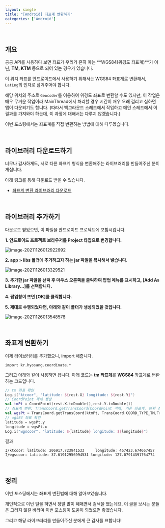 ```yaml
---
layout: single
title: "[Android] 좌표계 변환하기"
categories: ['Android']
---
```


<br>

## 개요

공공 API를 사용하다 보면 좌표가 우리가 흔히 아는 **WGS84(위경도 좌표계)**가 아닌, **TM, KTM** 등으로 되어 있는 경우가 있습니다. 

이 위치 좌표를 안드로이드에서 사용하기 위해서는 WGS84 좌표계로 변환해서, `LatLng`의 인자로 넘겨주어야 합니다. 

해당 위치의 주소로 `Geocoder`를 이용하여 위경도 좌표로 변환할 수도 있지만, 이 작업은 매우 무거운 작업이라 MainThread에서 처리할 경우 시간이 매우 오래 걸리고 심하면 앱이 다운되기도 합니다. (따라서 백그라운드 스레드에서 작업하고 메인 스레드에서 이 결과를 가져와야 하는데, 이 과정에 대해서는 다루지 않겠습니다.)

이번 포스팅에서는 좌표계를 직접 변환하는 방법에 대해 다루겠습니다. 

<br>

## 라이브러리 다운로드하기

너무나 감사하게도, 서로 다른 좌표계 형식을 변환해주는 라이브러리를 만들어주신 분이 계십니다. 

아래 링크를 통해 다운로드 받을 수 있습니다. 

* [좌표계 변환 라이브러리 다운로드](https://blog.kakaocdn.net/dn/w3OBF/btqtYKQpT4P/OejAR8gFgkNIklHS1bJhQ0/TransCoord.jar?attach=1&knm=tfile.jar)

<br>

## 라이브러리 추가하기

다운로드 받았으면, 이 파일을 안드로이드 프로젝트에 포함시킵니다. 

**1. 안드로이드 프로젝트 브라우저를 Project 타입으로 변경합니다.**

![image-20211126012922692](https://user-images.githubusercontent.com/70505378/143478380-7b8b5804-172a-4b43-866b-266631fa2f2e.png)

**2. app > libs 폴더에 추가하고자 하는 jar 파일을 복사해서 넣습니다.**

![image-20211126013329521](https://user-images.githubusercontent.com/70505378/143478382-0d620da0-9520-46ce-bed6-5bac43580aaf.png)

**3. 추가한 jar 파일을 선택 후 마우스 오른쪽을 클릭하여 팝업 메뉴를 표시하고, [Add As Library...]를 선택합니다.**

**4. 팝업창이 뜨면 [OK]를 클릭합니다.**

**5. 제대로 수행되었다면, 아래와 같이 폴더가 생성되었을 것입니다.**

![image-20211126013548578](https://user-images.githubusercontent.com/70505378/143478385-ac1e36f2-df46-481a-9175-cd70dbb46afd.png)

<br>

## 좌표계 변환하기

이제 라이브러리를 추가했으니, import 해줍니다. 

`import kr.hyosang.coordinate.*`

그리고 아래와 같이 사용하면 됩니다. 아래 코드는 **tm 좌표계**를 **WGS84** 좌표계로 변환하는 코드입니다. 

```kotlin
// tm 좌표 확인
Log.i("ktcoor", "latitude: ${rest.X} longitude: ${rest.Y}")
// CoordPoint 객체 생성
val tmPt = CoordPoint(rest.X.toDouble(),rest.Y.toDouble())
// 좌표계 변환: TransCoord.getTransCoord(CoordPoint 객체, 기존 좌표계, 변환 좌표계)
val wgsPt = TransCoord.getTransCoord(ktmPt, TransCoord.COORD_TYPE_TM,TransCoord.COORD_TYPE_WGS84)
// wgs84 좌표 확인
latitude = wgsPt.y
longitude = wgsPt.x
Log.i("wgscoor", "latitude: ${latitude} longitude: ${longitude}")
```

결과

```
I/ktcoor: latitude: 206917.723941533     longitude: 457423.674667457    
I/wgscoor: latitude: 37.61912956994531 longitude: 127.07914391764774
```

<br>

## 정리

이번 포스팅에서는 좌표계 변환법에 대해 알아보았습니다. 

개인적으로 이번 일을 하면서 정말 많이 헤매면서 검색을 했는데요, 이 글을 보시는 분들은 그러지 않길 바라며 이번 포스팅이 도움이 되었으면 좋겠습니다. 

그리고 해당 라이브러리를 만들어주신 분에게 큰 감사를 표합니다!

















<br>

<br>









